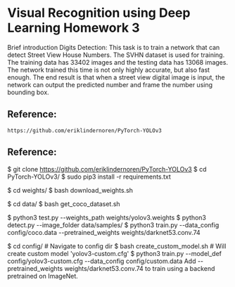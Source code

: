 # Visual Recognition using Deep Learning Homework 3
Brief introduction
Digits Detection:
This task is to train a network that can detect Street View House Numbers. The SVHN dataset is used for training. The training data has 33402 images and the testing data has 13068 images. The network trained this time is not only highly accurate, but also fast enough. The end result is that when a street view digital image is input, the network can output the predicted number and frame the number using bounding box.


## Reference:
    https://github.com/eriklindernoren/PyTorch-YOLOv3
## Reference:

$ git clone https://github.com/eriklindernoren/PyTorch-YOLOv3
$ cd PyTorch-YOLOv3/
$ sudo pip3 install -r requirements.txt

$ cd weights/
$ bash download_weights.sh

$ cd data/
$ bash get_coco_dataset.sh

$ python3 test.py --weights_path weights/yolov3.weights
$ python3 detect.py --image_folder data/samples/
$ python3 train.py --data_config config/coco.data  --pretrained_weights weights/darknet53.conv.74


$ cd config/                                # Navigate to config dir
$ bash create_custom_model.sh <num-classes> # Will create custom model 'yolov3-custom.cfg'
$ python3 train.py --model_def config/yolov3-custom.cfg --data_config config/custom.data
Add --pretrained_weights weights/darknet53.conv.74 to train using a backend pretrained on ImageNet.
